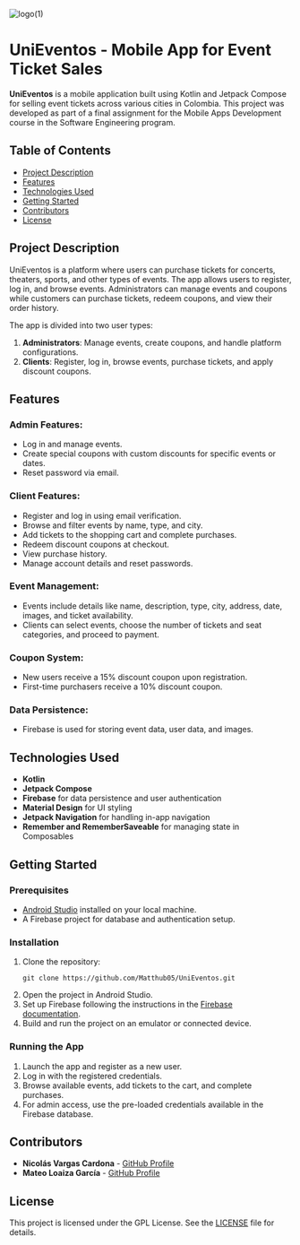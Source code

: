 ![logo(1)](https://github.com/user-attachments/assets/73b24b86-51e5-440c-ad61-7d4ba396df8e)
# UniEventos - Mobile App for Event Ticket Sales

**UniEventos** is a mobile application built using Kotlin and Jetpack Compose for selling event tickets across various cities in Colombia. This project was developed as part of a final assignment for the Mobile Apps Development course in the Software Engineering program.

## Table of Contents

- [Project Description](#project-description)
- [Features](#features)
- [Technologies Used](#technologies-used)
- [Getting Started](#getting-started)
- [Contributors](#contributors)
- [License](#license)

## Project Description

UniEventos is a platform where users can purchase tickets for concerts, theaters, sports, and other types of events. The app allows users to register, log in, and browse events. Administrators can manage events and coupons while customers can purchase tickets, redeem coupons, and view their order history.

The app is divided into two user types:

1. **Administrators**: Manage events, create coupons, and handle platform configurations.
2. **Clients**: Register, log in, browse events, purchase tickets, and apply discount coupons.

## Features

### Admin Features:
- Log in and manage events.
- Create special coupons with custom discounts for specific events or dates.
- Reset password via email.
  
### Client Features:
- Register and log in using email verification.
- Browse and filter events by name, type, and city.
- Add tickets to the shopping cart and complete purchases.
- Redeem discount coupons at checkout.
- View purchase history.
- Manage account details and reset passwords.

### Event Management:
- Events include details like name, description, type, city, address, date, images, and ticket availability.
- Clients can select events, choose the number of tickets and seat categories, and proceed to payment.

### Coupon System:
- New users receive a 15% discount coupon upon registration.
- First-time purchasers receive a 10% discount coupon.

### Data Persistence:
- Firebase is used for storing event data, user data, and images.

## Technologies Used

- **Kotlin**
- **Jetpack Compose**
- **Firebase** for data persistence and user authentication
- **Material Design** for UI styling
- **Jetpack Navigation** for handling in-app navigation
- **Remember and RememberSaveable** for managing state in Composables

## Getting Started

### Prerequisites

- [Android Studio](https://developer.android.com/studio) installed on your local machine.
- A Firebase project for database and authentication setup.

### Installation

1. Clone the repository:
   ```
   git clone https://github.com/Matthub05/UniEventos.git
   ```
2. Open the project in Android Studio.
3. Set up Firebase following the instructions in the [Firebase documentation](https://firebase.google.com/docs/android/setup).
4. Build and run the project on an emulator or connected device.

### Running the App

1. Launch the app and register as a new user.
2. Log in with the registered credentials.
3. Browse available events, add tickets to the cart, and complete purchases.
4. For admin access, use the pre-loaded credentials available in the Firebase database.

## Contributors

- **Nicolás Vargas Cardona** - [GitHub Profile](https://github.com/VargasCardona)
- **Mateo Loaiza García** - [GitHub Profile](https://github.com/Matthub05)

## License

This project is licensed under the GPL License. See the [LICENSE](LICENSE) file for details.
